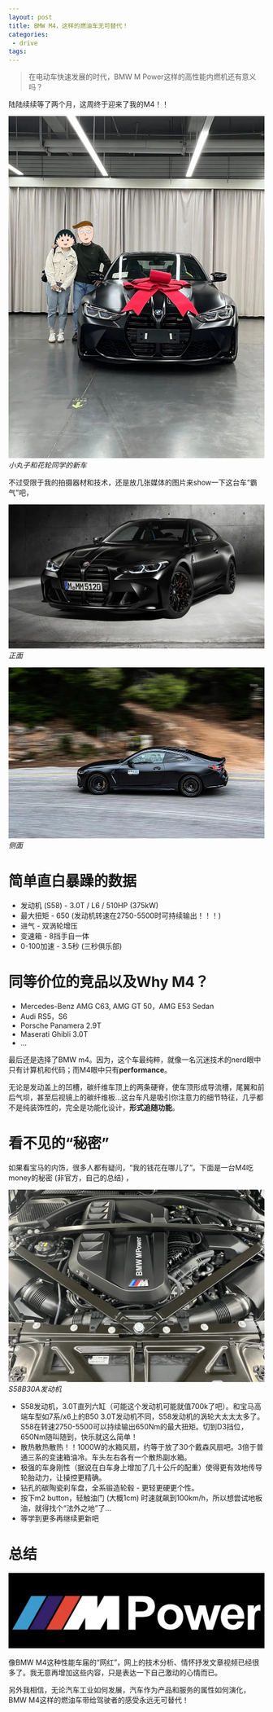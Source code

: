 ```yaml
---
layout: post
title: BMW M4，这样的燃油车无可替代！
categories:
 - drive
tags:
---
```


> 在电动车快速发展的时代，BMW M Power这样的高性能内燃机还有意义吗？

陆陆续续等了两个月，这周终于迎来了我的M4！！

![image](/images/bmw_m4_with_us.png)
*小丸子和花轮同学的新车*

<!--more-->

不过受限于我的拍摄器材和技术，还是放几张媒体的图片来show一下这台车“霸气”吧，

![image](/images/bmw_m4_front.webp)
*正面*

![image](/images/bmw_m4_left.webp)
*侧面*

# 简单直白暴躁的数据

- 发动机 (S58) - 3.0T / L6 / 510HP (375kW)
- 最大扭矩 - 650 (发动机转速在2750-5500时可持续输出！！！)
- 进气 - 双涡轮增压
- 变速箱 - 8挡手自一体
- 0-100加速 - 3.5秒 (三秒俱乐部)

# 同等价位的竞品以及Why M4？

- Mercedes-Benz AMG C63, AMG GT 50，AMG E53 Sedan
- Audi RS5，S6
- Porsche Panamera 2.9T
- Maserati Ghibli 3.0T
- ...

最后还是选择了BMW m4。因为，这个车最纯粹，就像一名沉迷技术的nerd眼中只有计算机和代码；而M4眼中只有**performance**。

无论是发动盖上的凹槽，碳纤维车顶上的两条硬脊，使车顶形成导流槽，尾翼和前后气坝，甚至后视镜上的碳纤维板...这台车凡是吸引你注意力的细节特征，几乎都不是纯装饰性的，完全是功能化设计，**形式追随功能**。

# 看不见的“秘密”

如果看宝马的内饰，很多人都有疑问，“我的钱花在哪儿了”。下面是一台M4吃money的秘密 (非官方，自己的总结) ，

![image](/images/bmw_m4_engine.webp)
*S58B30A发动机*

- S58发动机，3.0T直列六缸（可能这个发动机可能就值700k了吧）。和宝马高端车型如7系/x6上的B50 3.0T发动机不同，S58发动机的涡轮大太太太多了。S58在转速2750-5500可以持续输出650Nm的最大扭矩。切到D3挡位，650Nm随叫随到，快乐就这么简单！
- 散热散热散热！！1000W的水箱风扇，约等于放了30个戴森风扇吧。3倍于普通三系的变速箱油冷。车头左右各有一个散热副水箱。
- 极强的车身刚性（据说在白车身上增加了几十公斤的配重）使得更有效地传导轮胎动力，让操控更精确。
- 钻孔的碳陶瓷刹车盘，全系锻造轮毂 - 更轻更硬更个性。
- 按下m2 button，轻触油门 (大概1cm) 时速就飙到100km/h，所以想尝试地板油，就得找个“法外之地”了...
- 等学到更多再继续更新吧

# 总结

![image](/images/mpower_logo.webp)

像BMW M4这种性能车届的“网红”，网上的技术分析、情怀抒发文章视频已经很多了。我无意再增加这些内容，只是表达一下自己激动的心情而已。

另外我相信，无论汽车工业如何发展，汽车作为产品和服务的属性如何演化，BMW M4这样的燃油车带给驾驶者的感受永远无可替代！